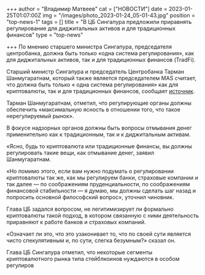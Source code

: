 +++
author = "Владимир Матвеев"
cat = ["НОВОСТИ"]
date = 2023-01-25T01:07:00Z
img = "/images/photo_2023-01-24_05-01-43.jpg"
position = "top-news-1"
tags = []
title = "В ЦБ Сингапура предложили приравнять регулирование для диджитальных активов и для традиционных финансов"
type = "top-news"

+++
По мнению старшего министра Сингапура, председателя центробанка, должна быть только «одна система регулирования», как для диджитальных активов, так и для традиционных финансов (TradFi).

Старший министр Сингапура и председатель Центробанка Тарман Шанмугаратнам, который также является председателем MAS считает, что должна быть только « одна система регулирования» как для криптовалюты, так и для традиционных финансов, сообщает [источник](https://news.bitcoin.com/singapore-regulator-advocates-one-regulatory-system-for-crypto-and-traditional-finance/).

Тарман Шанмугаратнам, отметил, что регулирующие органы должны обеспечить «максимальную ясность в отношении того, что такое нерегулируемый рынок».

В фокусе надзорных органов должны быть вопросы отмывания денег применительно как к традиционным, так и к диджитальным активам.

«Ясно, будь то криптовалюта или традиционные финансы, вы должны регулировать такие вещи, как отмывание денег, заявил Шанмугаратнам.

«Но помимо этого, если вам нужно подумать о регулировании криптовалюты так же, как мы регулируем банки, страховые компании и так далее — по соображениям пруденциальности, по соображениям финансовой стабильности — я думаю, мы должны сделать шаг назад и попросить основной философский вопрос», уточнил чиновник.

Глава ЦБ задался вопросом, не легитимизирует ли формально криптовалюты такой подход, в котором связанную с ними деятельность приравняют к работе банков и страховых компаний.

«Означает ли это, что это узаконивает то, что по своей сути является чисто спекулятивным и, по сути, слегка безумным?» сказал он.

Глава ЦБ Сингапура отметил, что некоторые сегменты криптовалютного рынка типа стейблкоинов нуждаются в особом регулиров